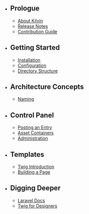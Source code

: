 - ## Prologue
    - [About Kilvin]({{path}}/index)
    - [Release Notes]({{path}}/releases)
    - [Contribution Guide]({{path}}/contributions)
- ## Getting Started
    - [Installation]({{path}}/installation)
    - [Configuration]({{path}}/configuration)
    - [Directory Structure]({{path}}/structure)
- ## Architecture Concepts
    - [Naming]({{path}}/naming)
- ## Control Panel
    - [Posting an Entry]({{path}}/cp/posting)
    - [Asset Containers]({{path}}/cp/assets)
    - [Administration]({{path}}/cp/administration)
- ## Templates
    - [Twig Introduction]({{path}}/templates/twig)
    - [Building a Page]({{path}}/templates/build-page)
- ## Digging Deeper
    - [Laravel Docs](https://laravel.com/docs)
    - [Twig for Designers](https://twig.symfony.com/doc/2.x/templates.html)
